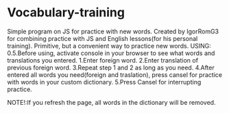 # Vocabulary-training
Simple program on JS for practice with new words.
Created by IgorRomG3 for combining practice with JS and English lessons(for his personal training).
Primitive, but a convenient way to practice new words.
USING:
0.5.Before using, activate console in your browser to see what words and translations you entered.
1.Enter foreign word.
2.Enter translation of previous foreign word.
3.Repeat step 1 and 2 as long as you need.
4.After entered all words you need(foreign and traslation), press cansel for practice with words in your custom dictionary.
5.Press Cansel for interrupting practice.

NOTE!:If you refresh the page, all words in the dictionary will be removed.
